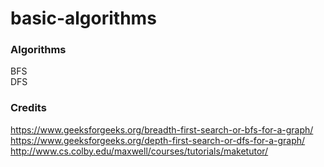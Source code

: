 # basic-algorithms

### Algorithms
BFS <br>
DFS <br>

### Credits
https://www.geeksforgeeks.org/breadth-first-search-or-bfs-for-a-graph/ <br>
https://www.geeksforgeeks.org/depth-first-search-or-dfs-for-a-graph/ <br>
http://www.cs.colby.edu/maxwell/courses/tutorials/maketutor/ <br>
